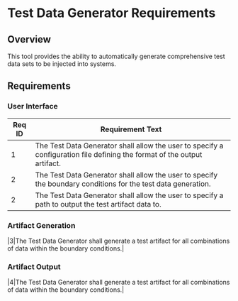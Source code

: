 # Test Data Generator Requirements
## Overview
This tool provides the ability to automatically generate comprehensive test data sets to be injected into systems.

## Requirements
### User Interface
|Req ID|Requirement Text|
|---|---|
|1|The Test Data Generator shall allow the user to specify a configuration file defining the format of the output artifact.|
|2|The Test Data Generator shall allow the user to specify the boundary conditions for the test data generation.|
|2|The Test Data Generator shall allow the user to specify a path to output the test artifact data to.|

### Artifact Generation
|3|The Test Data Generator shall generate a test artifact for all combinations of data within the boundary conditions.|

### Artifact Output
|4|The Test Data Generator shall generate a test artifact for all combinations of data within the boundary conditions.|
